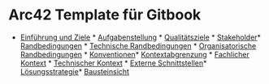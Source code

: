 # Arc42 Template für Gitbook

* [Einführung und Ziele](01-introduction-and-goals.md) * [Aufgabenstellung](01-introduction-and-goals.md#requirements) * [Qualitätsziele](01-introduction-and-goals.md#qualitygoals) * [Stakeholder](01-introduction-and-goals.md#stakeholder)* [Randbedingungen](02-architecture-constraints.md) * [Technische Randbedingungen](02-architecture-constraints.md#technical) * [Organisatorische Randbedingungen](02-architecture-constraints.md#organisation) * [Konventionen](02-architecture-constraints.md#conventions)* [Kontextabgrenzung](03-system-scope-and-context.md) * [Fachlicher Kontext](03-system-scope-and-context.md#functional-context) * [Technischer Kontext](03-system-scope-and-context.md#technical-context) * [Externe Schnittstellen](03-system-scope-and-context.md#external-interfaces)* [Lösungsstrategie](04-solution-strategy.md)* [Bausteinsicht](05-building-block-view.md)

